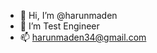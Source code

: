 - 👋 Hi, I’m @harunmaden
- 👀 I’m Test Engineer
- 📫 harunmaden34@gmail.com

<!---
harunmaden/harunmaden is a ✨ special ✨ repository because its `README.md` (this file) appears on your GitHub profile.
You can click the Preview link to take a look at your changes.
--->
